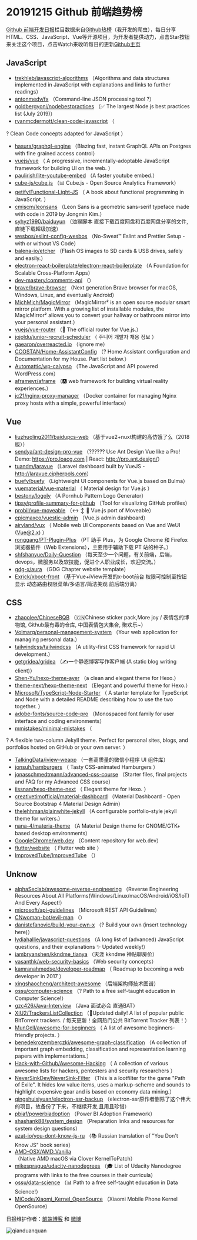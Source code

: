 # 20191215 Github 前端趋势榜

[Github 前端开发日报](http://caibaojian.com/c/news)栏目数据来自[Github热榜](http://news.caibaojian.com/)（我开发的爬虫），每日分享HTML、CSS、JavaScript、Vue等开源项目，为开发者提供动力，点击Star按钮来关注这个项目，点击Watch来收听每日的更新[Github主页](https://github.com/kujian/githubTrending)
## JavaScript

* [trekhleb/javascript-algorithms](https://github.com/trekhleb/javascript-algorithms) （Algorithms and data structures implemented in JavaScript with explanations and links to further readings）
* [antonmedv/fx](https://github.com/antonmedv/fx) （Command-line JSON processing tool ?）
* [goldbergyoni/nodebestpractices](https://github.com/goldbergyoni/nodebestpractices) （✅ The largest Node.js best practices list (July 2019)）
* [ryanmcdermott/clean-code-javascript](https://github.com/ryanmcdermott/clean-code-javascript) （
        
? Clean Code concepts adapted for JavaScript
      ）
* [hasura/graphql-engine](https://github.com/hasura/graphql-engine) （Blazing fast, instant GraphQL APIs on Postgres with fine grained access control）
* [vuejs/vue](https://github.com/vuejs/vue) （
        A progressive, incrementally-adoptable JavaScript framework for building UI on the web.
      ）
* [paulirish/lite-youtube-embed](https://github.com/paulirish/lite-youtube-embed) （A faster youtube embed.）
* [cube-js/cube.js](https://github.com/cube-js/cube.js) （&#x1f4ca; Cube.js - Open Source Analytics Framework）
* [getify/Functional-Light-JS](https://github.com/getify/Functional-Light-JS) （
        A book about functional programming in JavaScript.
      ）
* [cmiscm/leonsans](https://github.com/cmiscm/leonsans) （Leon Sans is a geometric sans-serif typeface made with code in 2019 by Jongmin Kim.）
* [syhyz1990/baiduyun](https://github.com/syhyz1990/baiduyun) （油猴脚本 直接下载百度网盘和百度网盘分享的文件,直链下载超级加速）
* [wesbos/eslint-config-wesbos](https://github.com/wesbos/eslint-config-wesbos) （No-Sweat™ Eslint and Prettier Setup - with or without VS Code）
* [balena-io/etcher](https://github.com/balena-io/etcher) （Flash OS images to SD cards &amp; USB drives, safely and easily.）
* [electron-react-boilerplate/electron-react-boilerplate](https://github.com/electron-react-boilerplate/electron-react-boilerplate) （A Foundation for Scalable Cross-Platform Apps）
* [dev-mastery/comments-api](https://github.com/dev-mastery/comments-api) （）
* [brave/brave-browser](https://github.com/brave/brave-browser) （Next generation Brave browser for macOS, Windows, Linux, and eventually Android）
* [MichMich/MagicMirror](https://github.com/MichMich/MagicMirror) （MagicMirror² is an open source modular smart mirror platform. With a growing list of installable modules, the MagicMirror² allows you to convert your hallway or bathroom mirror into your personal assistant.）
* [vuejs/vue-router](https://github.com/vuejs/vue-router) （&#x1f6a6; The official router for Vue.js.）
* [jojoldu/junior-recruit-scheduler](https://github.com/jojoldu/junior-recruit-scheduler) （
        주니어 개발자 채용 정보
      ）
* [gaearon/overreacted.io](https://github.com/gaearon/overreacted.io) （ignore me）
* [CCOSTAN/Home-AssistantConfig](https://github.com/CCOSTAN/Home-AssistantConfig) （? Home Assistant configuration and Documentation for my House. Part list below.）
* [Automattic/wp-calypso](https://github.com/Automattic/wp-calypso) （The JavaScript and API powered WordPress.com）
* [aframevr/aframe](https://github.com/aframevr/aframe) （&#x1f170;️ web framework for building virtual reality experiences.）
* [jc21/nginx-proxy-manager](https://github.com/jc21/nginx-proxy-manager) （Docker container for managing Nginx proxy hosts with a simple, powerful interface）

## Vue

* [liuzhuoling2011/baidupcs-web](https://github.com/liuzhuoling2011/baidupcs-web) （基于vue2+nuxt构建的高仿饿了么（2018版））
* [sendya/ant-design-pro-vue](https://github.com/sendya/ant-design-pro-vue) （??&#x200d;???&#x200d;? Use Ant Design Vue like a Pro! Demo: <a href="https://pro.loacg.com" rel="nofollow">https://pro.loacg.com</a> | React: <a href="http://pro.ant.design/" rel="nofollow">http://pro.ant.design/</a>）
* [tuandm/laravue](https://github.com/tuandm/laravue) （Laravel dashboard built by VueJS - <a href="http://laravue.cipherpols.com" rel="nofollow">http://laravue.cipherpols.com</a>）
* [buefy/buefy](https://github.com/buefy/buefy) （Lightweight UI components for Vue.js based on Bulma）
* [vuematerial/vue-material](https://github.com/vuematerial/vue-material) （
        Material design for Vue.js
      ）
* [bestony/logoly](https://github.com/bestony/logoly) （A Pornhub Pattern Logo Generator）
* [tipsy/profile-summary-for-github](https://github.com/tipsy/profile-summary-for-github) （Tool for visualizing GitHub profiles）
* [probil/vue-moveable](https://github.com/probil/vue-moveable) （&#x2194;&#xfe0f; &#x2195;&#xfe0f; &#x1f504; Vue.js port of Moveable）
* [epicmaxco/vuestic-admin](https://github.com/epicmaxco/vuestic-admin) （Vue.js admin dashboard）
* [airyland/vux](https://github.com/airyland/vux) （
        Mobile web UI Components based on Vue and WeUI (Vue@2.x)
      ）
* [ronggang/PT-Plugin-Plus](https://github.com/ronggang/PT-Plugin-Plus) （PT 助手 Plus，为 Google Chrome 和 Firefox 浏览器插件（Web Extensions），主要用于辅助下载 PT 站的种子。）
* [shfshanyue/Daily-Question](https://github.com/shfshanyue/Daily-Question) （每天至少一个问题，有关前端，后端，devops，微服务以及软技能，促进个人职业成长，欢迎交流。）
* [gdg-x/aura](https://github.com/gdg-x/aura) （GDG Chapter website template）
* [Exrick/xboot-front](https://github.com/Exrick/xboot-front) （基于Vue+iView开发的x-boot前台 权限可控制至按钮显示 动态路由权限菜单/多语言/简洁美观 前后端分离）

## CSS

* [zhaoolee/ChineseBQB](https://github.com/zhaoolee/ChineseBQB) （&#x1f1e8;&#x1f1f3;Chinese sticker pack,More joy / 表情包的博物馆, Github最有毒的仓库, 中国表情包大集合, 聚欢乐~）
* [Volmarg/personal-management-system](https://github.com/Volmarg/personal-management-system) （Your web application for managing personal data.）
* [tailwindcss/tailwindcss](https://github.com/tailwindcss/tailwindcss) （A utility-first CSS framework for rapid UI development.）
* [getgridea/gridea](https://github.com/getgridea/gridea) （✍️一个静态博客写作客户端 (A static blog writing client)）
* [Shen-Yu/hexo-theme-ayer](https://github.com/Shen-Yu/hexo-theme-ayer) （a clean and elegant theme for Hexo.）
* [theme-next/hexo-theme-next](https://github.com/theme-next/hexo-theme-next) （Elegant and powerful theme for Hexo.）
* [Microsoft/TypeScript-Node-Starter](https://github.com/Microsoft/TypeScript-Node-Starter) （
        A starter template for TypeScript and Node with a detailed README describing how to use the two together.
      ）
* [adobe-fonts/source-code-pro](https://github.com/adobe-fonts/source-code-pro) （Monospaced font family for user interface and coding environments）
* [mmistakes/minimal-mistakes](https://github.com/mmistakes/minimal-mistakes) （
        
? A flexible two-column Jekyll theme. Perfect for personal sites, blogs, and portfolios hosted on GitHub or your own server.
      ）
* [TalkingData/iview-weapp](https://github.com/TalkingData/iview-weapp) （一套高质量的微信小程序 UI 组件库）
* [jonsuh/hamburgers](https://github.com/jonsuh/hamburgers) （
        Tasty CSS-animated Hamburgers
      ）
* [jonasschmedtmann/advanced-css-course](https://github.com/jonasschmedtmann/advanced-css-course) （Starter files, final projects and FAQ for my Advanced CSS course）
* [iissnan/hexo-theme-next](https://github.com/iissnan/hexo-theme-next) （
        Elegant theme for Hexo. 
      ）
* [creativetimofficial/material-dashboard](https://github.com/creativetimofficial/material-dashboard) （Material Dashboard - Open Source Bootstrap 4 Material Design Admin）
* [thelehhman/plainwhite-jekyll](https://github.com/thelehhman/plainwhite-jekyll) （A configurable portfolio-style jekyll theme for writers.）
* [nana-4/materia-theme](https://github.com/nana-4/materia-theme) （A Material Design theme for GNOME/GTK+ based desktop environments）
* [GoogleChrome/web.dev](https://github.com/GoogleChrome/web.dev) （Content repository for web.dev）
* [flutter/website](https://github.com/flutter/website) （
        Flutter web site
      ）
* [ImprovedTube/ImprovedTube](https://github.com/ImprovedTube/ImprovedTube) （）

## Unknow

* [alphaSeclab/awesome-reverse-engineering](https://github.com/alphaSeclab/awesome-reverse-engineering) （Reverse Engineering Resources About All Platforms(Windows/Linux/macOS/Android/iOS/IoT) And Every Aspect!）
* [microsoft/api-guidelines](https://github.com/microsoft/api-guidelines) （Microsoft REST API Guidelines）
* [CNwoman-bot/evil-man](https://github.com/CNwoman-bot/evil-man) （）
* [danistefanovic/build-your-own-x](https://github.com/danistefanovic/build-your-own-x) （? Build your own (insert technology here)）
* [lydiahallie/javascript-questions](https://github.com/lydiahallie/javascript-questions) （A long list of (advanced) JavaScript questions, and their explanations ✨ Updated weekly!）
* [iambryanshen/kkndme_tianya](https://github.com/iambryanshen/kkndme_tianya) （天涯 kkndme 神贴聊房价）
* [vasanthk/web-security-basics](https://github.com/vasanthk/web-security-basics) （Web security concepts）
* [kamranahmedse/developer-roadmap](https://github.com/kamranahmedse/developer-roadmap) （
        Roadmap to becoming a web developer in 2017
      ）
* [xingshaocheng/architect-awesome](https://github.com/xingshaocheng/architect-awesome) （后端架构师技术图谱）
* [ossu/computer-science](https://github.com/ossu/computer-science) （? Path to a free self-taught education in Computer Science!）
* [gzc426/Java-Interview](https://github.com/gzc426/Java-Interview) （Java 面试必会 直通BAT）
* [XIU2/TrackersListCollection](https://github.com/XIU2/TrackersListCollection) （&#x1f388;Updated daily! A list of popular public BitTorrent trackers. / 每天更新！全网热门公共 BitTorrent Tracker 列表！）
* [MunGell/awesome-for-beginners](https://github.com/MunGell/awesome-for-beginners) （
        A list of awesome beginners-friendly projects.
      ）
* [benedekrozemberczki/awesome-graph-classification](https://github.com/benedekrozemberczki/awesome-graph-classification) （A collection of important graph embedding, classification and representation learning papers with implementations.）
* [Hack-with-Github/Awesome-Hacking](https://github.com/Hack-with-Github/Awesome-Hacking) （
        A collection of various awesome lists for hackers, pentesters and security researchers
      ）
* [NeverSinkDev/NeverSink-Filter](https://github.com/NeverSinkDev/NeverSink-Filter) （This is a lootfilter for the game "Path of Exile". It hides low value items, uses a markup-scheme and sounds to highlight expensive gear and is based on economy data mining.）
* [qingshuisiyuan/electron-ssr-backup](https://github.com/qingshuisiyuan/electron-ssr-backup) （electron-ssr原作者删除了这个伟大的项目，故备份了下来，不继续开发,且用且珍惜）
* [pbiaf/powerbiadoption](https://github.com/pbiaf/powerbiadoption) （Power BI Adoption Framework）
* [shashank88/system_design](https://github.com/shashank88/system_design) （Preparation links and resources for system design questions）
* [azat-io/you-dont-know-js-ru](https://github.com/azat-io/you-dont-know-js-ru) （&#x1f4da; Russian translation of "You Don't Know JS" book series）
* [AMD-OSX/AMD_Vanilla](https://github.com/AMD-OSX/AMD_Vanilla) （Native AMD macOS via Clover KernelToPatch）
* [mikesprague/udacity-nanodegrees](https://github.com/mikesprague/udacity-nanodegrees) （&#x1f393; List of Udacity Nanodegree programs with links to the free courses in their curricula）
* [ossu/data-science](https://github.com/ossu/data-science) （&#x1f4ca; Path to a free self-taught education in Data Science!）
* [MiCode/Xiaomi_Kernel_OpenSource](https://github.com/MiCode/Xiaomi_Kernel_OpenSource) （Xiaomi Mobile Phone Kernel OpenSource）


日报维护作者：[前端博客](http://caibaojian.com/) 和 [微博](http://caibaojian.com/go/weibo)

![qianduanquan](https://user-images.githubusercontent.com/3055447/38468989-651132ac-3b80-11e8-8e6b-15122322a9d7.png)